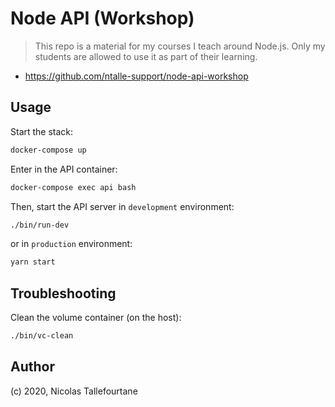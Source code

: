 # Node API (Workshop)

> This repo is a material for my courses I teach around Node.js.
> Only my students are allowed to use it as part of their learning.

* https://github.com/ntalle-support/node-api-workshop

## Usage

Start the stack:

```sh
docker-compose up
```

Enter in the API container:

```sh
docker-compose exec api bash
```

Then, start the API server in `development` environment:

```sh
./bin/run-dev
```

or in `production` environment:

```sh
yarn start
```

## Troubleshooting

Clean the volume container (on the host):

```sh
./bin/vc-clean
```

## Author

(c) 2020, Nicolas Tallefourtane
